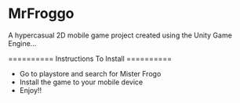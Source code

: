 # MrFroggo
A hypercasual 2D mobile game project created using the Unity Game Engine... 

========== Instructions To Install ==========
* Go to playstore and search for Mister Frogo
* Install the game to your mobile device
* Enjoy!!
